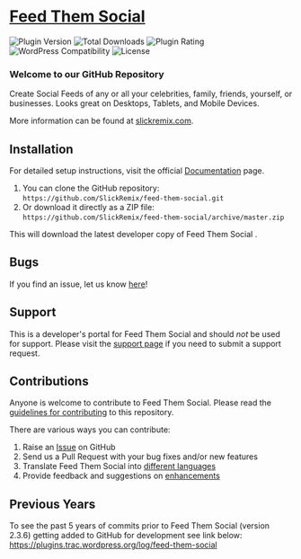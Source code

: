 # [Feed Them Social](https://feedthemsocial.com) #

![Plugin Version](https://img.shields.io/wordpress/plugin/v/feed-them-social.svg?maxAge=2592000) ![Total Downloads](https://img.shields.io/wordpress/plugin/dt/feed-them-social.svg?maxAge=2592000) ![Plugin Rating](https://img.shields.io/wordpress/plugin/r/feed-them-social.svg?maxAge=2592000) ![WordPress Compatibility](https://img.shields.io/wordpress/v/feed-them-social.svg?maxAge=2592000) ![License](https://img.shields.io/badge/license-GPL--3.0%2B-red.svg)

### Welcome to our GitHub Repository

Create Social Feeds of any or all your celebrities, family, friends, yourself, or businesses. Looks great on Desktops, Tablets, and Mobile Devices.

More information can be found at [slickremix.com](https://slickremix.com).

## Installation ##

For detailed setup instructions, visit the official [Documentation](http://www.slickremix.com/feed-them-social/) page.

1. You can clone the GitHub repository: `https://github.com/SlickRemix/feed-them-social.git`
2. Or download it directly as a ZIP file: `https://github.com/SlickRemix/feed-them-social/archive/master.zip`

This will download the latest developer copy of Feed Them Social .

## Bugs ##
If you find an issue, let us know [here](https://github.com/SlickRemix/feed-them-social/issues?state=open)!

## Support ##
This is a developer's portal for Feed Them Social and should _not_ be used for support. Please visit the [support page](https://slickremix.com/support) if you need to submit a support request.

## Contributions ##
Anyone is welcome to contribute to Feed Them Social. Please read the [guidelines for contributing](https://github.com/SlickRemix/feed-them-social/blob/master/CONTRIBUTING.md) to this repository.

There are various ways you can contribute:

1. Raise an [Issue](https://github.com/SlickRemix/feed-them-social/issues) on GitHub
2. Send us a Pull Request with your bug fixes and/or new features
3. Translate Feed Them Social into [different languages](https://translate.wordpress.org/projects/wp-plugins/feed-them-social)
4. Provide feedback and suggestions on [enhancements](https://github.com/SlickRemix/feed-them-social/issues?direction=desc&labels=Enhancement&page=1&sort=created&state=open)

## Previous Years ##
To see the past 5 years of commits prior to Feed Them Social (version 2.3.6) getting added to GitHub for development see link below:
https://plugins.trac.wordpress.org/log/feed-them-social